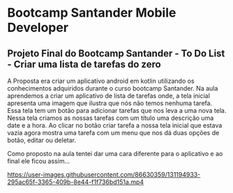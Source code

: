 # Bootcamp Santander Mobile Developer

## Projeto Final do Bootcamp Santander - To Do List - Criar uma lista de tarefas do zero

A Proposta era criar um aplicativo android em kotlin utilizando os conhecimentos adquiridos durante o curso bootcamp Santander. 
Na aula aprendemos a criar um aplicativo de lista de tarefas onde, a tela inicial apresenta uma imagem que ilustra que nós não temos nenhuma tarefa. 
Essa tela tem um botão para adicionar tarefas que nos leva a uma nova tela. 
Nessa tela criamos as nossas tarefas com um título uma descrição uma date e a hora. 
Ao clicar no botão criar tarefa a nossa tela inicial que estava vazia agora mostra uma tarefa com um menu que nos dá duas opções de botão, editar ou deletar.

Como proposto na aula tentei dar uma cara diferente para o aplicativo e ao final ele ficou assim...


https://user-images.githubusercontent.com/86630359/131194933-295ac65f-3365-409b-8e44-f1f736bd151a.mp4
